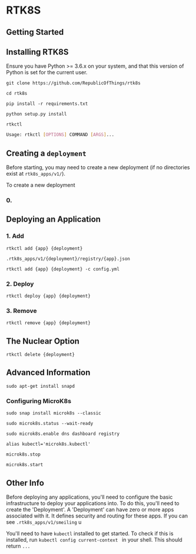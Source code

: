 # RTK8S

## Getting Started

## Installing RTK8S

Ensure you have Python >= 3.6.x on your system, and that this version of Python is set for the current user.

```git clone https://github.com/RepublicOfThings/rtk8s```

```cd rtk8s```

`pip install -r requirements.txt`

`python setup.py install`

`rtkctl`

```bash
Usage: rtkctl [OPTIONS] COMMAND [ARGS]...
```

## Creating a `deployment`

Before starting, you may need to create a new deployment (if no directories exist at `rtk8s_apps/v1/`).

To create a new deployment 

### 0.  

## Deploying an Application

### 1. Add

```rtkctl add {app} {deployment}```

```.rtk8s_apps/v1/{deployment}/registry/{app}.json```

```rtkctl add {app} {deployment} -c config.yml```

### 2. Deploy

```rtkctl deploy {app} {deployment}```

### 3. Remove

```rtkctl remove {app} {deployment}```

## The Nuclear Option

```rtkctl delete {deployment}```

## Advanced Information

`sudo apt-get install snapd`

### Configuring MicroK8s

`sudo snap install microk8s --classic`

`sudo microk8s.status --wait-ready`

`sudo microk8s.enable dns dashboard registry`

`alias kubectl='microk8s.kubectl'`

`microk8s.stop`

`microk8s.start`


## Other Info

Before deploying any applications, you'll need to configure the basic infrastructure to deploy your applications into. 
To do this, you'll need to create the 'Deployment'. A 'Deployment' can have zero or more apps associated with it. It 
defines security and routing for these apps. If you can see `.rtk8s_apps/v1/smeiling` u

You'll need to have `kubectl` installed to get started. To check if this is installed, run 
`kubectl config current-context ` in your shell. This should return `...`

